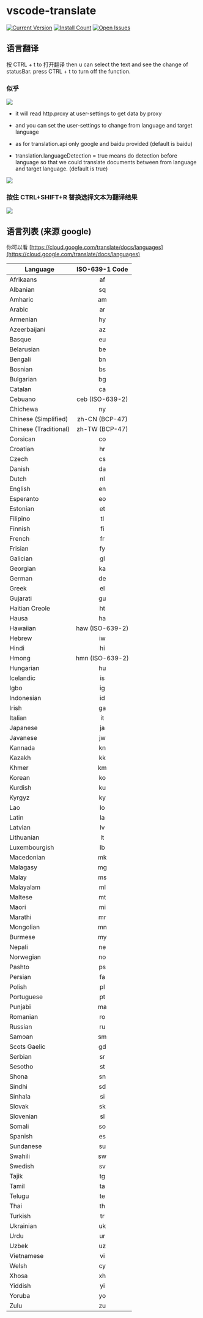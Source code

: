 # vscode-translate

[![Current Version](https://vsmarketplacebadge.apphb.com/version/chun.vscode-translate.svg)](https://marketplace.visualstudio.com/items?itemName=chun.vscode-translate)
[![Install Count](https://vsmarketplacebadge.apphb.com/installs/chun.vscode-translate.svg)](https://marketplace.visualstudio.com/items?itemName=chun.vscode-translate)
[![Open Issues](https://vsmarketplacebadge.apphb.com/rating/chun.vscode-translate.svg)](https://marketplace.visualstudio.com/items?itemName=chun.vscode-translate)

## 语言翻译

按 CTRL + t to 打开翻译 then u can select the text and see the change of statusBar.
press CTRL + t to turn off the function.

### 似乎

![](https://raw.githubusercontent.com/jianzhichun/vscode-translate/master/img/translate_show.gif)

* it will read http.proxy at user-settings to get data by proxy

* and you can set the user-settings to change from language and target language

* as for translation.api only google and baidu provided (default is baidu)

* translation.languageDetection = true means do detection before language so that we could translate documents between from language and target language. (default is true)

![](https://raw.githubusercontent.com/jianzhichun/vscode-translate/master/img/config.png)

### 按住 CTRL+SHIFT+R 替换选择文本为翻译结果

![](https://raw.githubusercontent.com/jianzhichun/vscode-translate/master/img/replace_show.gif)

## 语言列表 (来源 google)

你可以看 [https://cloud.google.com/translate/docs/languages](https://cloud.google.com/translate/docs/languages)

| Language        | ISO-639-1 Code
| ------------- |:-------------: |
| Afrikaans | af |
| Albanian | sq |
| Amharic | am |
| Arabic | ar |
| Armenian | hy |
| Azeerbaijani | az |
| Basque | eu |
| Belarusian | be |
| Bengali | bn |
| Bosnian | bs |
| Bulgarian | bg |
| Catalan | ca |
| Cebuano | ceb (ISO-639-2) |
| Chichewa | ny |
| Chinese (Simplified) | zh-CN (BCP-47) |
| Chinese (Traditional) | zh-TW (BCP-47) |
| Corsican | co |
| Croatian | hr |
| Czech | cs |
| Danish | da |
| Dutch | nl |
| English | en |
| Esperanto | eo |
| Estonian | et |
| Filipino | tl |
| Finnish | fi |
| French | fr |
| Frisian | fy |
| Galician | gl |
| Georgian | ka |
| German | de |
| Greek | el |
| Gujarati | gu |
| Haitian Creole | ht |
| Hausa | ha |
| Hawaiian | haw (ISO-639-2) |
| Hebrew | iw |
| Hindi | hi |
| Hmong | hmn (ISO-639-2) |
| Hungarian | hu |
| Icelandic | is |
| Igbo | ig |
| Indonesian | id |
| Irish | ga |
| Italian | it |
| Japanese | ja |
| Javanese | jw |
| Kannada | kn |
| Kazakh | kk |
| Khmer | km |
| Korean | ko |
| Kurdish | ku |
| Kyrgyz | ky |
| Lao | lo |
| Latin | la |
| Latvian | lv |
| Lithuanian | lt |
| Luxembourgish | lb |
| Macedonian | mk |
| Malagasy | mg |
| Malay | ms |
| Malayalam | ml |
| Maltese | mt |
| Maori | mi |
| Marathi | mr |
| Mongolian | mn |
| Burmese | my |
| Nepali | ne |
| Norwegian | no |
| Pashto | ps |
| Persian | fa |
| Polish | pl |
| Portuguese | pt |
| Punjabi | ma |
| Romanian | ro |
| Russian | ru |
| Samoan | sm |
| Scots Gaelic | gd |
| Serbian | sr |
| Sesotho | st |
| Shona | sn |
| Sindhi | sd |
| Sinhala | si |
| Slovak | sk |
| Slovenian | sl |
| Somali | so |
| Spanish | es |
| Sundanese | su |
| Swahili | sw |
| Swedish | sv |
| Tajik | tg |
| Tamil | ta |
| Telugu | te |
| Thai | th |
| Turkish | tr |
| Ukrainian | uk |
| Urdu | ur |
| Uzbek | uz |
| Vietnamese | vi |
| Welsh | cy |
| Xhosa | xh |
| Yiddish | yi |
| Yoruba | yo |
| Zulu | zu |